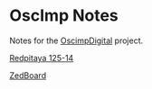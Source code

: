 # OscImp Notes

Notes for the [OscimpDigital](https://github.com/oscimp/OscimpDigital) project.

[Redpitaya 125-14](redpitaya_getting_started/redpitaya125-14_getting_started.md)

[ZedBoard](zedboard_getting_started/redpitaya125-14_getting_started.md)
